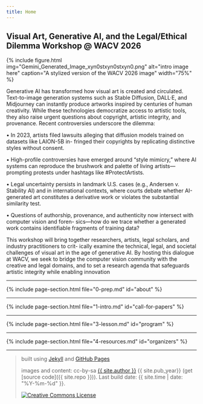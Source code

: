 ```yaml
---
title: Home
---
```


<section id="home" class="section-hero">

# Visual Art, Generative AI, and the Legal/Ethical Dilemma Workshop @ WACV 2026

{% include figure.html img="Gemini_Generated_Image_xyn0stxyn0stxyn0.png" alt="intro image here" caption="A stylized version of the WACV 2026 image" width="75%" %}

Generative AI has transformed how visual art is created and circulated. Text-to-image generation systems such as Stable Diffusion, DALL·E, and Midjourney can instantly produce artworks inspired by centuries of human creativity. While these technologies democratize access to artistic tools, they also raise urgent questions about copyright, artistic integrity, and provenance. Recent controversies underscore the dilemma:

• In 2023, artists filed lawsuits alleging that diffusion models trained on datasets like LAION-5B in- fringed their copyrights by replicating distinctive styles without consent.

• High-profile controversies have emerged around “style mimicry,” where AI systems can reproduce the brushwork and palette of living artists—prompting protests under hashtags like #ProtectArtists.

• Legal uncertainty persists in landmark U.S. cases (e.g., Andersen v. Stability AI) and in international contexts, where courts debate whether AI-generated art constitutes a derivative work or violates the substantial similarity test.

• Questions of authorship, provenance, and authenticity now intersect with computer vision and foren- sics—how do we trace whether a generated work contains identifiable fragments of training data?

This workshop will bring together researchers, artists, legal scholars, and industry practitioners to crit- ically examine the technical, legal, and societal challenges of visual art in the age of generative AI. By hosting this dialogue at WACV, we seek to bridge the computer vision community with the creative and legal domains, and to set a research agenda that safeguards artistic integrity while enabling innovation

</section>

---

<!-- Include About section -->
{% include page-section.html file="0-prep.md" id="about" %}

---

<!-- Include Call for Papers section -->
{% include page-section.html file="1-intro.md" id="call-for-papers" %}

---

<!-- Include Program section -->
{% include page-section.html file="3-lesson.md" id="program" %}

---

<!-- Include Organizers section -->
{% include page-section.html file="4-resources.md" id="organizers" %}

---

<div class="page-footer">

> built using [Jekyll](https://jekyllrb.com/) and [GitHub Pages](https://pages.github.com/)
>
> images and content: cc-by-sa <a href="https://github.com/{{ site.github_username }}">{{ site.author }}</a> {{ site.pub_year}} (get [source code]({{ site.repo }})).
> Last build date: {{ site.time | date: "%Y-%m-%d" }}.
>
> <a href="http://creativecommons.org/licenses/by-sa/4.0/" rel="license"><img style="border-width: 0;" src="https://i.creativecommons.org/l/by-sa/4.0/88x31.png" alt="Creative Commons License" /></a>

</div>
